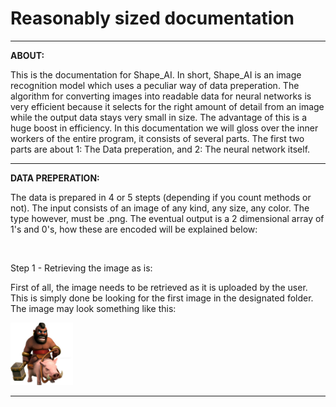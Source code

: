 # Reasonably sized documentation


-----------------------------------------------------------------------------------------------------------------------------------------


**ABOUT:**

This is the documentation for Shape_AI. In short, Shape_AI is an image recognition model which uses a peculiar way of data preperation. The algorithm for converting images into readable data for neural networks is very efficient because it selects for the right amount of detail from an image while the output data stays very small in size. The advantage of this is a huge boost in efficiency. In this documentation we will gloss over the inner workers of the entire program, it consists of several parts. The first two parts are about 1: The Data preperation, and 2: The neural network itself.


-----------------------------------------------------------------------------------------------------------------------------------------


**DATA PREPERATION:**

The data is prepared in 4 or 5 stepts (depending if you count methods or not). The input consists of an image of any kind, any size, any color. The type however, must be .png. The eventual output is a 2 dimensional array of 1's and 0's, how these are encoded will be explained below:

<br/>

Step 1 - Retrieving the image as is:

First of all, the image needs to be retrieved as it is uploaded by the user. This is simply done be looking for the first image in the designated folder. The image may look something like this:

<img src="https://github.com/TobiasSpilker/Shape_AI/blob/main/Informative/Images/ExampleStep1.png" height="100" width="100" >

-----------------------------------------------------------------------------------------------------------------------------------------
